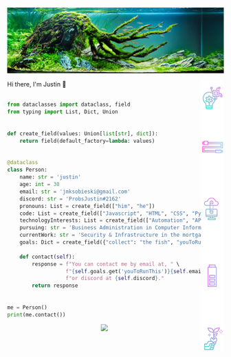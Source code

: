 ![Header image](https://raw.githubusercontent.com/SobieskiCodes/SobieskiCodes/main/Assets/GitHub_Header.jpg)



[comment]: <> (https://www.freepik.com/search?format=search&query=technology&type=icon hello future me)
Hi there, I'm Justin 👋
<img align='right' src="https://raw.githubusercontent.com/SobieskiCodes/SobieskiCodes/main/Assets/SideImageDown.png">


```python

from dataclasses import dataclass, field
from typing import List, Dict, Union


def create_field(values: Union[list[str], dict]):
    return field(default_factory=lambda: values)


@dataclass
class Person:
    name: str = 'justin'
    age: int = 30
    email: str = 'jmksobieski@gmail.com'
    discord: str = 'ProbsJustin#2162'
    pronouns: List = create_field(["him", "he"])
    code: List = create_field(["Javascript", "HTML", "CSS", "Python", "PHP"])
    technologyInterests: List = create_field(["Automation", "APIs", "OSCP", "Kernal Injection"])
    pursuing: str = 'Business Administration in Computer Information Systems'
    currentWork: str = 'Security & Infrastructure in the mortgage sector'
    goals: Dict = create_field({"collect": "the fish", "youToRunThis": f'mailto:?to='})

    def contact(self):
        response = f"You can contact me by email at, " \
                   f"{self.goals.get('youToRunThis')}{self.email} " \
                   f"or discord at {self.discord}."
        return response


me = Person()
print(me.contact())


```

<p align="center" width="100%">
    <img width="33%" src="https://github-readme-stats.vercel.app/api/top-langs/?username=SobieskiCodes&theme=radical&show_icons=true&layout=compact"> 
</p>

